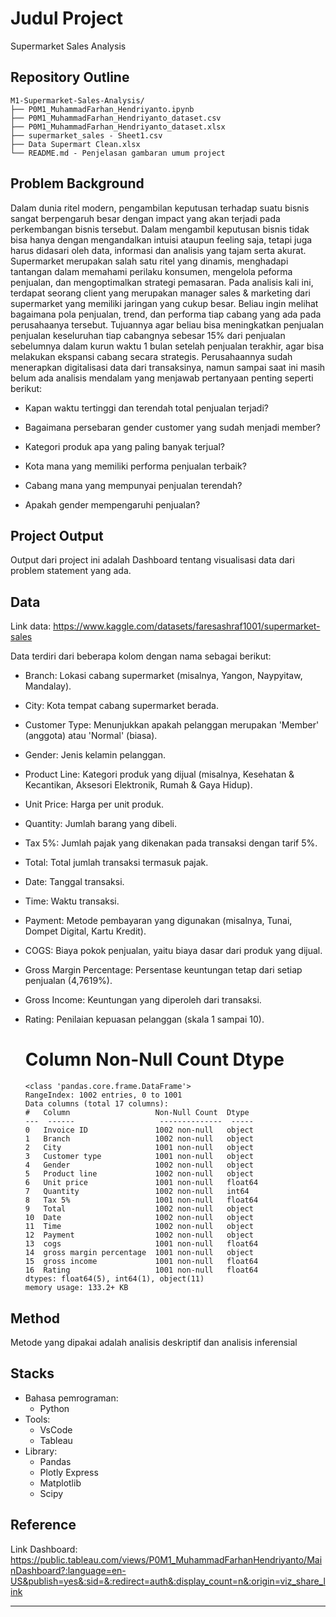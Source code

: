 # Judul Project

Supermarket Sales Analysis

## Repository Outline

```
M1-Supermarket-Sales-Analysis/
├── P0M1_MuhammadFarhan_Hendriyanto.ipynb
├── P0M1_MuhammadFarhan_Hendriyanto_dataset.csv
├── P0M1_MuhammadFarhan_Hendriyanto_dataset.xlsx
├── supermarket_sales - Sheet1.csv
├── Data Supermart Clean.xlsx
└── README.md - Penjelasan gambaran umum project
```

## Problem Background

Dalam dunia ritel modern, pengambilan keputusan terhadap suatu bisnis sangat berpengaruh besar dengan impact yang akan terjadi pada perkembangan bisnis tersebut. Dalam mengambil keputusan bisnis tidak bisa hanya dengan mengandalkan intuisi ataupun feeling saja, tetapi juga harus didasari oleh data, informasi dan analisis yang tajam serta akurat. Supermarket merupakan salah satu ritel yang dinamis, menghadapi tantangan dalam memahami perilaku konsumen, mengelola peforma penjualan, dan mengoptimalkan strategi pemasaran. Pada analisis kali ini, terdapat seorang client yang merupakan manager sales & marketing dari supermarket yang memiliki jaringan yang cukup besar. Beliau ingin melihat bagaimana pola penjualan, trend, dan performa tiap cabang yang ada pada perusahaanya tersebut. Tujuannya agar beliau bisa meningkatkan penjualan penjualan keseluruhan tiap cabangnya sebesar 15% dari penjualan sebelumnya dalam kurun waktu 1 bulan setelah penjualan terakhir, agar bisa melakukan ekspansi cabang secara strategis. Perusahaannya sudah menerapkan digitalisasi data dari transaksinya, namun sampai saat ini masih belum ada analisis mendalam yang menjawab pertanyaan penting seperti berikut: 

- Kapan waktu tertinggi dan terendah total penjualan terjadi? 

- Bagaimana persebaran gender customer yang sudah menjadi member? 

- Kategori produk apa yang paling banyak terjual? 

- Kota mana yang memiliki performa penjualan terbaik? 

- Cabang mana yang mempunyai penjualan terendah? 

- Apakah gender mempengaruhi penjualan?

## Project Output
Output dari project ini adalah Dashboard tentang visualisasi data dari problem statement yang ada.

## Data

Link data: https://www.kaggle.com/datasets/faresashraf1001/supermarket-sales

Data terdiri dari beberapa kolom dengan nama sebagai berikut:

- Branch: Lokasi cabang supermarket (misalnya, Yangon, Naypyitaw, Mandalay).
- City: Kota tempat cabang supermarket berada.
- Customer Type: Menunjukkan apakah pelanggan merupakan 'Member' (anggota) atau 'Normal' (biasa).
- Gender: Jenis kelamin pelanggan.
- Product Line: Kategori produk yang dijual (misalnya, Kesehatan & Kecantikan, Aksesori Elektronik, Rumah & Gaya Hidup).
- Unit Price: Harga per unit produk.
- Quantity: Jumlah barang yang dibeli.
- Tax 5%: Jumlah pajak yang dikenakan pada transaksi dengan tarif 5%.
- Total: Total jumlah transaksi termasuk pajak.
- Date: Tanggal transaksi.
- Time: Waktu transaksi.
- Payment: Metode pembayaran yang digunakan (misalnya, Tunai, Dompet Digital, Kartu Kredit).
- COGS: Biaya pokok penjualan, yaitu biaya dasar dari produk yang dijual.
- Gross Margin Percentage: Persentase keuntungan tetap dari setiap penjualan (4,7619%).
- Gross Income: Keuntungan yang diperoleh dari transaksi.
- Rating: Penilaian kepuasan pelanggan (skala 1 sampai 10).

  # Column Non-Null Count Dtype

  ```
  <class 'pandas.core.frame.DataFrame'>
  RangeIndex: 1002 entries, 0 to 1001
  Data columns (total 17 columns):
  #   Column                   Non-Null Count  Dtype  
  ---  ------                   --------------  -----  
  0   Invoice ID               1002 non-null   object 
  1   Branch                   1002 non-null   object 
  2   City                     1001 non-null   object 
  3   Customer type            1001 non-null   object 
  4   Gender                   1002 non-null   object 
  5   Product line             1002 non-null   object 
  6   Unit price               1001 non-null   float64
  7   Quantity                 1002 non-null   int64  
  8   Tax 5%                   1001 non-null   float64
  9   Total                    1002 non-null   object 
  10  Date                     1002 non-null   object 
  11  Time                     1002 non-null   object 
  12  Payment                  1002 non-null   object 
  13  cogs                     1001 non-null   float64
  14  gross margin percentage  1001 non-null   object 
  15  gross income             1001 non-null   float64
  16  Rating                   1001 non-null   float64
  dtypes: float64(5), int64(1), object(11)
  memory usage: 133.2+ KB
  ```

## Method

Metode yang dipakai adalah analisis deskriptif dan analisis inferensial

## Stacks

- Bahasa pemrograman: 
  - Python
- Tools: 
  - VsCode
  - Tableau
- Library: 
  - Pandas 
  - Plotly Express 
  - Matplotlib
  - Scipy

## Reference

Link Dashboard: https://public.tableau.com/views/P0M1_MuhammadFarhanHendriyanto/MainDashboard?:language=en-US&publish=yes&:sid=&:redirect=auth&:display_count=n&:origin=viz_share_link

---

